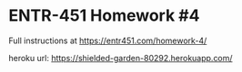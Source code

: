 # ENTR-451 Homework #4

Full instructions at https://entr451.com/homework-4/

heroku url: https://shielded-garden-80292.herokuapp.com/
